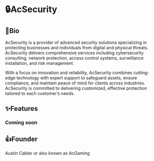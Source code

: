 # 🔒AcSecurity
## 📕Bio

AcSecurity is a provider of advanced security solutions specializing in protecting businesses and individuals from digital and physical threats. AcSecurity delivers comprehensive services including cybersecurity consulting, network protection, access control systems, surveillance installation, and risk management.

With a focus on innovation and reliability, AcSecurity combines cutting-edge technology with expert support to safeguard assets, ensure compliance, and maintain peace of mind for clients across industries. AcSecurity is committed to delivering customized, effective protection tailored to each customer’s needs.


## ✨Features
### Coming soon


## 👍Founder
Austin Cabler or also known as AcGaming
